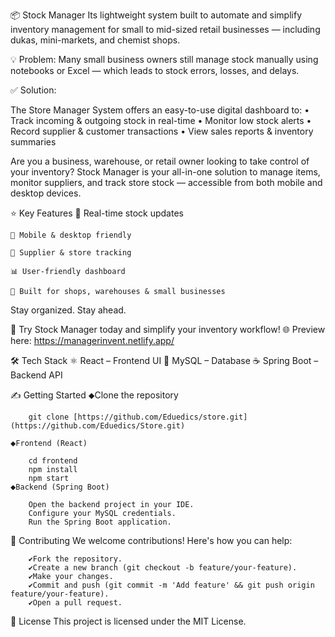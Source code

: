 📦 Stock Manager
Its lightweight system built to automate and simplify inventory management for small to mid-sized retail businesses — including dukas, mini-markets, and chemist shops.

💡 Problem:
Many small business owners still manage stock manually using notebooks or Excel — which leads to stock errors, losses, and delays.

✅ Solution:

The Store Manager System offers an easy-to-use digital dashboard to:
    • Track incoming & outgoing stock in real-time
    • Monitor low stock alerts
    • Record supplier & customer transactions
    • View sales reports & inventory summaries
    
Are you a business, warehouse, or retail owner looking to take control of your inventory?
Stock Manager is your all-in-one solution to manage items, monitor suppliers, and track store stock — accessible from both mobile and desktop devices.

⭐ Key Features
    🔄 Real-time stock updates

    📱 Mobile & desktop friendly

    🏪 Supplier & store tracking

    📊 User-friendly dashboard

    🧰 Built for shops, warehouses & small businesses

Stay organized. Stay ahead.

📲 Try Stock Manager today and simplify your inventory workflow!
🌐  Preview here: https://managerinvent.netlify.app/

🛠 Tech Stack
    ⚛️ React – Frontend UI
    🐬 MySQL – Database
    ☕ Spring Boot – Backend API

✍ Getting Started
    ⬥Clone the repository

        git clone [https://github.com/Eduedics/store.git](https://github.com/Eduedics/Store.git)

    ⬥Frontend (React)

        cd frontend
        npm install
        npm start
    ⬥Backend (Spring Boot)

        Open the backend project in your IDE.
        Configure your MySQL credentials.
        Run the Spring Boot application.

🤝 Contributing
    We welcome contributions! Here's how you can help:

        ✔️Fork the repository.
        ✔️Create a new branch (git checkout -b feature/your-feature).
        ✔️Make your changes.
        ✔️Commit and push (git commit -m 'Add feature' && git push origin feature/your-feature).
        ✔️Open a pull request.

📄 License
    This project is licensed under the MIT License.

